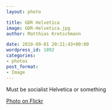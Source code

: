 ```yaml
---
layout: photo

title: GDR Helvetica
image: GDR-Helvetica.jpg
author: Matthias Kretschmann

date: 2010-09-01 20:21:43+00:00
wordpress_id: 1892
categories:
- photos
post_format:
- Image
---
```


Must be socialist Helvetica or something

[Photo on Flickr](http://www.flickr.com/photos/krema/4949302781)
